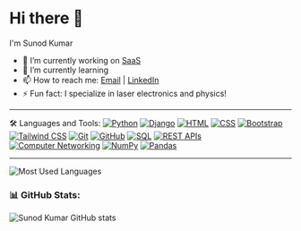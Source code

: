 # Hi there 👋

I'm Sunod Kumar

- 🔭 I’m currently working on [SaaS](https://github.com/sundmongia/saas)
- 🌱 I’m currently learning 
- 📫 How to reach me: [Email](mailto:sunodmongia2003@gmail.com) | [LinkedIn](https://www.linkedin.com/in/sunod-kumar)
- ⚡ Fun fact: I specialize in laser electronics and physics!

---

🛠️ Languages and Tools:
[![Python](https://img.shields.io/badge/-Python-333?logo=python)](https://www.python.org/)
[![Django](https://img.shields.io/badge/-Django-333?logo=django)](https://www.djangoproject.com/)
[![HTML](https://img.shields.io/badge/-HTML-333?logo=html5)](https://developer.mozilla.org/en-US/docs/Web/HTML)
[![CSS](https://img.shields.io/badge/-CSS-333?logo=css3)](https://developer.mozilla.org/en-US/docs/Web/CSS)
[![Bootstrap](https://img.shields.io/badge/-Bootstrap-333?logo=bootstrap)](https://getbootstrap.com/)
[![Tailwind CSS](https://img.shields.io/badge/-Tailwind_CSS-333?logo=tailwind-css)](https://tailwindcss.com/)
[![Git](https://img.shields.io/badge/-Git-333?logo=git)](https://git-scm.com/)
[![GitHub](https://img.shields.io/badge/-GitHub-333?logo=github)](https://github.com/)
[![SQL](https://img.shields.io/badge/-SQL-333?logo=sqlite)](https://www.sqlite.org/)
[![REST APIs](https://img.shields.io/badge/-REST_APIs-333?logo=api)](https://en.wikipedia.org/wiki/Representational_state_transfer)
[![Computer Networking](https://img.shields.io/badge/-Networking-333?logo=cisco)](https://en.wikipedia.org/wiki/Computer_network)
[![NumPy](https://img.shields.io/badge/-NumPy-333?logo=numpy)](https://numpy.org/)
[![Pandas](https://img.shields.io/badge/-Pandas-333?logo=pandas)](https://pandas.pydata.org/)


---
![Most Used Languages](https://github-readme-stats.vercel.app/api/top-langs/?username=sundmongia&layout=compact&theme=radical)


### 📊 GitHub Stats:
![Sunod Kumar GitHub stats](https://github-readme-stats.vercel.app/api?username=sunodmongia&show_icons=true&theme=radical)

